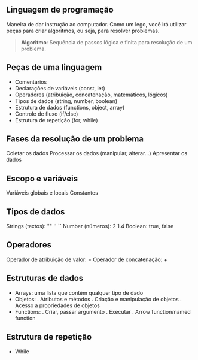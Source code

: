 ## Linguagem de programação

Maneira de dar instrução ao computador.
Como um lego, você irá utilizar peças para criar algoritmos, ou seja, para resolver problemas.

  > **Algoritmo**: Sequência de passos lógica e finita para resolução de um problema.

## Peças de uma linguagem

  - Comentários
  - Declarações de variáveis (const, let)
  - Operadores (atribuição, concatenação, matemáticos, lógicos)
  - Tipos de dados (string, number, boolean)
  - Estrutura de dados (functions, object, array)
  - Controle de fluxo (if/else)
  - Estrutura de repetição (for, while)

## Fases da resolução de um problema

  Coletar os dados
  Processar os dados (manipular, alterar...)
  Apresentar os dados

## Escopo e variáveis

  Variáveis globais e locais
  Constantes

## Tipos de dados

Strings (textos): "" '' ``
Number (números): 2 1.4
Boolean: true, false

## Operadores
Operador de atribuição de valor: =
Operador de concatenação: +

## Estruturas de dados

  - Arrays: uma lista que contém qualquer tipo de dado
  - Objetos:
    . Atributos e métodos
    . Criação e manipulação de objetos
    . Acesso a propriedades de objetos
  - Functions:
    . Criar, passar argumento
    . Executar
    . Arrow function/named function

## Estrutura de repetição
  - While
